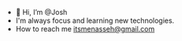 - 👋 Hi, I’m @Josh
- I'm always focus and learning new technologies.
- How to reach me itsmenasseh@gmail.com
